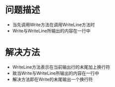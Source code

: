 # 问题描述

* 当先调用Write方法在调用WriteLine方法时
* Write与WriteLine所输出的内容在一行中

# 解决方法

* WriteLine方法表示在当前输出行的末尾加上换行符
* 故当Write与WriteLine所输出的内容在一行中
* 解决方法即在Write的末尾输出一个换行符